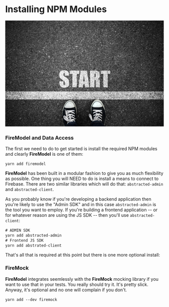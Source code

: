 # Installing NPM Modules

![](../images/starting.jpg)

### FireModel and Data Access

The first we need to do to get started is install the required NPM modules and clearly **FireModel** is one of them:

```shell
yarn add firemodel
```

**FireModel** has been built in a modular fashion to give you as much flexibility as possible. One thing you will NEED to do is install a means to connect to Firebase. There are two similar libraries which will do that: `abstracted-admin` and `abstracted-client`.

As you probably know if you're developing a backend application then you're likely to use the "Admin SDK" and in this case `abstracted-admin` is the tool you want to employ. If you're building a frontend application -- or for whatever reason are using the JS SDK -- then you'll use `abstracted-client`:

```shell
# ADMIN SDK
yarn add abstracted-admin
# Frontend JS SDK
yarn add abstrated-client
```

That's all that is required at this point but there is one more optional install:

### FireMock

**FireModel** integrates seemlessly with the **FireMock** mocking library if you want to use that in your tests. You really should try it. It's pretty slick. Anyway, it's optional and no one will complain if you don't.

```shell
yarn add --dev firemock
```

